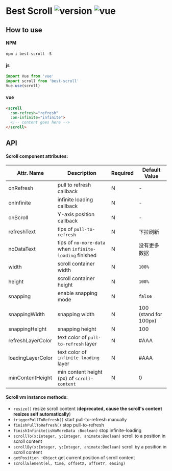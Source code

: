 # Best Scroll ![version](https://img.shields.io/badge/version-%20v2.2.0%20-green.svg) ![vue](https://img.shields.io/badge/vue-%20v2.1%20-green.svg) 

## How to use

#### NPM
```js
npm i best-scroll -S
```
#### js
```js
import Vue from 'vue'
import scroll from 'best-scroll'
Vue.use(scroll)
```

#### vue
```html
<scroll 
  :on-refresh="refresh"
  :on-infinite="infinite">
  <!-- content goes here -->
</scroll>
```

## API

#### Scroll component attributes:

| Attr. Name | Description | Required | Default Value |
|-----|-----|-----|-----|
| onRefresh | pull to refresh callback | N | - |
| onInfinite | infinite loading callback | N | - |
| onScroll | Y-axis position callback | N | - |
| refreshText | tips of `pull-to-refresh` | N | 下拉刷新 |
| noDataText | tips of `no-more-data` when `infinite-loading` finished | N | 没有更多数据 |
| width | scroll container width | N | `100%` |
| height | scroll container height | N | `100%` |
| snapping | enable snapping mode | N | `false` |
| snappingWidth | snapping width | N | 100 (stand for 100px) |
| snappingHeight | snapping height | N | 100 |
| refreshLayerColor | text color of `pull-to-refresh` layer | N | #AAA |
| loadingLayerColor | text color of `infinite-loading` layer | N | #AAA |
| minContentHeight | min content height (px) of `scroll-content` | N | 0 |

#### Scroll vm instance methods:

- `resize()` resize scroll content (**deprecated, cause the scroll's content resizes self automatically**)
- `triggerPullToRefresh()` start pull-to-refresh manually
- `finishPullToRefresh()` stop pull-to-refresh
- `finishInfinite(isNoMoreData :Boolean)` stop infinite-loading
- `scrollTo(x:Integer, y:Integer, animate:Boolean)` scroll to a position in scroll content
- `scrollBy(x:Integer, y:Integer, animate:Boolean)` scroll by a position in scroll content
- `getPosition :Object` get current position of scroll content
- `scrollElement(el, time, offsetX, offsetY, easing)` 

